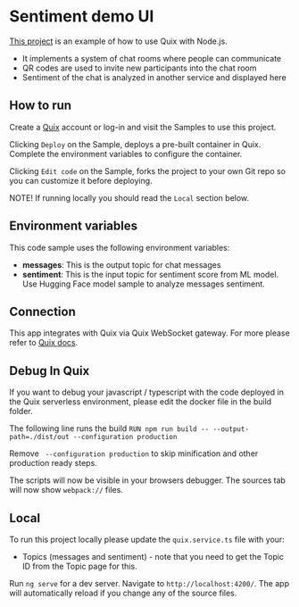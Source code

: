 # Sentiment demo UI

[This project](https://github.com/quixio/quix-samples/tree/main/nodejs/advanced/Sentiment-demo-ui) is an example of how to use Quix with Node.js.

 - It implements a system of chat rooms where people can communicate
 - QR codes are used to invite new participants into the chat room
 - Sentiment of the chat is analyzed in another service and displayed here

## How to run

Create a [Quix](https://portal.platform.quix.ai/self-sign-up?xlink=github) account or log-in and visit the Samples to use this project.

Clicking `Deploy` on the Sample, deploys a pre-built container in Quix. Complete the environment variables to configure the container.

Clicking `Edit code` on the Sample, forks the project to your own Git repo so you can customize it before deploying.

NOTE! If running locally you should read the `Local` section below.

## Environment variables

This code sample uses the following environment variables:

- **messages**: This is the output topic for chat messages
- **sentiment**: This is the input topic for sentiment score from ML model. Use Hugging Face model sample to analyze messages sentiment.

## Connection
This app integrates with Quix via Quix WebSocket gateway. For more please refer to [Quix docs](https://documentation.platform.quix.ai/apis/streaming-reader-api/intro.html).

## Debug In Quix

If you want to debug your javascript / typescript with the code deployed in the Quix serverless environment, please edit the docker file in the build folder.

The following line runs the build
`RUN npm run build -- --output-path=./dist/out --configuration production`

Remove ` --configuration production` to skip minification and other production ready steps.

The scripts will now be visible in your browsers debugger. The sources tab will now show `webpack://` files.

## Local

To run this project locally please update the `quix.service.ts` file with your:
 - Topics (messages and sentiment) - note that you need to get the Topic ID from the Topic page for this.

Run `ng serve` for a dev server. Navigate to `http://localhost:4200/`. The app will automatically reload if you change any of the source files.
